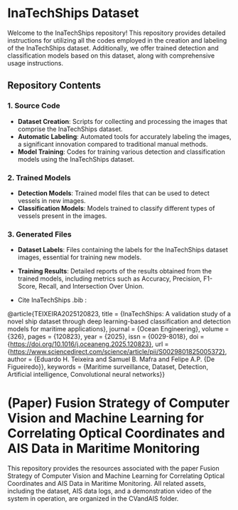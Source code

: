 # InaTechShips Dataset

Welcome to the InaTechShips repository! This repository provides detailed instructions for utilizing all the codes employed in the creation and labeling of the InaTechShips dataset. Additionally, we offer trained detection and classification models based on this dataset, along with comprehensive usage instructions.

## Repository Contents

### 1. Source Code
- **Dataset Creation**: Scripts for collecting and processing the images that comprise the InaTechShips dataset.
- **Automatic Labeling**: Automated tools for accurately labeling the images, a significant innovation compared to traditional manual methods.
- **Model Training**: Codes for training various detection and classification models using the InaTechShips dataset.

### 2. Trained Models
- **Detection Models**: Trained model files that can be used to detect vessels in new images.
- **Classification Models**: Models trained to classify different types of vessels present in the images.

### 3. Generated Files
- **Dataset Labels**: Files containing the labels for the InaTechShips dataset images, essential for training new models.
- **Training Results**: Detailed reports of the results obtained from the trained models, including metrics such as Accuracy, Precision, F1-Score, Recall, and Intersection Over Union.

- Cite InaTechShips .bib :

@article{TEIXEIRA2025120823,
title = {InaTechShips: A validation study of a novel ship dataset through deep learning-based classification and detection models for maritime applications},
journal = {Ocean Engineering},
volume = {326},
pages = {120823},
year = {2025},
issn = {0029-8018},
doi = {https://doi.org/10.1016/j.oceaneng.2025.120823},
url = {https://www.sciencedirect.com/science/article/pii/S0029801825005372},
author = {Eduardo H. Teixeira and Samuel B. Mafra and Felipe A.P. {De Figueiredo}},
keywords = {Maritime surveillance, Dataset, Detection, Artificial intelligence, Convolutional neural networks}}


# (Paper) Fusion Strategy of Computer Vision and Machine Learning for Correlating Optical Coordinates and AIS Data in Maritime Monitoring

This repository provides the resources associated with the paper Fusion Strategy of Computer Vision and Machine Learning for Correlating Optical Coordinates and AIS Data in Maritime Monitoring. All related assets, including the dataset, AIS data logs, and a demonstration video of the system in operation, are organized in the CVandAIS folder.
